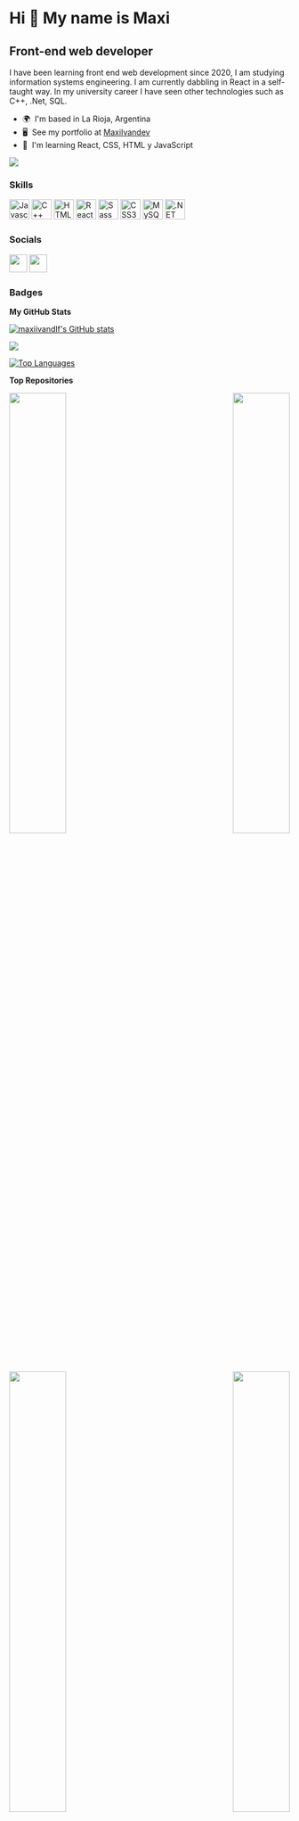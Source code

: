 # Hi 👋 My name is Maxi

## Front-end web developer

I have been learning front end web development since 2020, I am studying information systems engineering. I am currently dabbling in React in a self-taught way. In my university career I have seen other technologies such as C++, .Net, SQL.

- 🌍  I'm based in La Rioja, Argentina
- 🖥️  See my portfolio at [MaxiIvandev](http://maxiivandev.netlify.com)
- 🧠  I'm learning React, CSS, HTML y JavaScript

<a href="https://www.github.com/maxiivandlf" target="_blank" rel="noreferrer"><img
src="https://img.shields.io/github/followers/maxiivandlf?logo=github&style=for-the-badge&color=0891b2&labelColor=1c1917" /></a>

### Skills

<p align="left">
<a href="https://developer.mozilla.org/en-US/docs/Web/JavaScript" target="_blank" rel="noreferrer"><img src="https://raw.githubusercontent.com/danielcranney/readme-generator/main/public/icons/skills/javascript-colored.svg" width="36" height="36" alt="Javascript" /></a>
<a href="https://docs.microsoft.com/en-us/cpp/?view=msvc-170" target="_blank" rel="noreferrer"><img src="https://raw.githubusercontent.com/danielcranney/readme-generator/main/public/icons/skills/cplusplus-colored.svg" width="36" height="36" alt="C++" /></a>
<a href="https://developer.mozilla.org/en-US/docs/Glossary/HTML5" target="_blank" rel="noreferrer"><img src="https://raw.githubusercontent.com/danielcranney/readme-generator/main/public/icons/skills/html5-colored.svg" width="36" height="36" alt="HTML5" /></a>
<a href="https://reactjs.org/" target="_blank" rel="noreferrer"><img src="https://raw.githubusercontent.com/danielcranney/readme-generator/main/public/icons/skills/react-colored.svg" width="36" height="36" alt="React" /></a>
<a href="https://sass-lang.com/" target="_blank" rel="noreferrer"><img src="https://raw.githubusercontent.com/danielcranney/readme-generator/main/public/icons/skills/sass-colored.svg" width="36" height="36" alt="Sass" /></a>
<a href="https://www.w3.org/TR/CSS/#css" target="_blank" rel="noreferrer"><img src="https://raw.githubusercontent.com/danielcranney/readme-generator/main/public/icons/skills/css3-colored.svg" width="36" height="36" alt="CSS3" /></a>
<a href="https://www.mysql.com/" target="_blank" rel="noreferrer"><img src="https://raw.githubusercontent.com/danielcranney/readme-generator/main/public/icons/skills/mysql-colored.svg" width="36" height="36" alt="MySQL" /></a>
<a href="https://dotnet.microsoft.com/en-us/" target="_blank" rel="noreferrer"><img src="https://raw.githubusercontent.com/danielcranney/readme-generator/main/public/icons/skills/dot-net-colored.svg" width="36" height="36" alt=".NET" /></a>
</p>

### Socials

<p align="left"> <a href="https://www.github.com/maxiivandlf" target="_blank" rel="noreferrer"><img src="https://raw.githubusercontent.com/danielcranney/readme-generator/main/public/icons/socials/github.svg" width="32" height="32" /></a> <a href="https://www.linkedin.com/in/maxiivandlf" target="_blank" rel="noreferrer"><img src="https://raw.githubusercontent.com/danielcranney/readme-generator/main/public/icons/socials/linkedin.svg" width="32" height="32" /></a></p>

### Badges

<b>My GitHub Stats</b>

<a href="http://www.github.com/maxiivandlf"><img src="https://github-readme-stats.vercel.app/api?username=maxiivandlf&show_icons=true&hide=&count_private=true&title_color=0891b2&text_color=ffffff&icon_color=0891b2&bg_color=1c1917&hide_border=true&show_icons=true" alt="maxiivandlf's GitHub stats" /></a>

<a href="http://www.github.com/maxiivandlf"><img src="https://github-readme-streak-stats.herokuapp.com/?user=maxiivandlf&stroke=ffffff&background=1c1917&ring=0891b2&fire=0891b2&currStreakNum=ffffff&currStreakLabel=0891b2&sideNums=ffffff&sideLabels=ffffff&dates=ffffff&hide_border=true" /></a>

<a href="https://github.com/maxiivandlf" align="left"><img src="https://github-readme-stats.vercel.app/api/top-langs/?username=maxiivandlf&langs_count=10&title_color=0891b2&text_color=ffffff&icon_color=0891b2&bg_color=1c1917&hide_border=true&locale=en&custom_title=Top%20%Languages" alt="Top Languages" /></a>

<b>Top Repositories</b>

<div width="100%" align="center"><a href="https://github.com/maxiivandlf/curriculum" align="left"><img align="left" width="45%" src="https://github-readme-stats.vercel.app/api/pin/?username=maxiivandlf&repo=curriculum&title_color=0891b2&text_color=ffffff&icon_color=0891b2&bg_color=1c1917&hide_border=true" /></a><a href="https://github.com/maxiivandlf/festivalmusica" align="right"><img align="right" width="45%" src="https://github-readme-stats.vercel.app/api/pin/?username=maxiivandlf&repo=festivalmusica&title_color=0891b2&text_color=ffffff&icon_color=0891b2&bg_color=1c1917&hide_border=true" /></a></div><br /><br /><br />

<div width="100%" align="center"><a href="https://github.com/maxiivandlf/blogdecafe" align="left"><img align="left" width="45%" src="https://github-readme-stats.vercel.app/api/pin/?username=maxiivandlf&repo=blogdecafe&title_color=0891b2&text_color=ffffff&icon_color=0891b2&bg_color=1c1917&hide_border=true" /></a><a href="https://github.com/maxiivandlf/buscador-de-imagenes" align="right"><img align="right" width="45%" src="https://github-readme-stats.vercel.app/api/pin/?username=maxiivandlf&repo=buscador-de-imagenes&title_color=0891b2&text_color=ffffff&icon_color=0891b2&bg_color=1c1917&hide_border=true" /></a></div>
